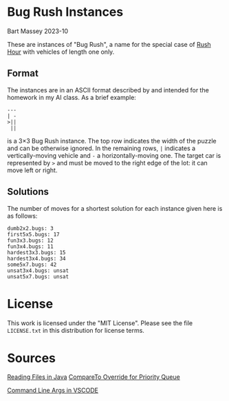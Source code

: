 # Bug Rush Instances
Bart Massey 2023-10

These are instances of "Bug Rush", a name for the special
case of [Rush
Hour](https://en.wikipedia.org/wiki/Rush_Hour_%28puzzle%29)
with vehicles of length one only.

## Format

The instances are in an ASCII format described by and
intended for the homework in my AI class. As a brief
example:

    ---
    | -
    >||
     ||

is a 3×3 Bug Rush instance. The top row indicates the width
of the puzzle and can be otherwise ignored. In the remaining
rows, `|` indicates a vertically-moving vehicle and `-` a
horizontally-moving one. The target car is represented by
`>` and must be moved to the right edge of the lot: it can
move left or right.

## Solutions

The number of moves for a shortest solution for each
instance given here is as follows:

    dumb2x2.bugs: 3
    first5x5.bugs: 17
    fun3x3.bugs: 12
    fun3x4.bugs: 11
    hardest3x3.bugs: 15
    hardest3x4.bugs: 34
    some5x7.bugs: 42
    unsat3x4.bugs: unsat
    unsat5x7.bugs: unsat



# License

This work is licensed under the "MIT License". Please see the file
`LICENSE.txt` in this distribution for license terms.


# Sources

[Reading Files in Java](https://www.geeksforgeeks.org/different-ways-reading-text-file-java/)
[CompareTo Override for Priority Queue](https://www.geeksforgeeks.org/how-to-override-compareto-method-in-java/)

[Command Line Args in VSCODE](https://www.youtube.com/watch?v=zSljcz54pYQ)